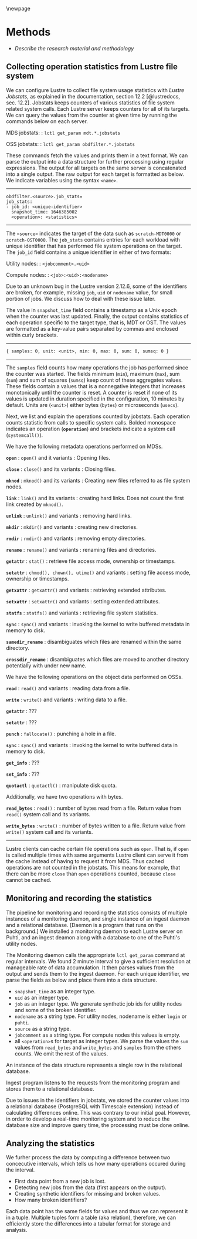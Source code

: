 \newpage

# Methods
- *Describe the research material and methodology*


## Collecting operation statistics from Lustre file system
We can configure Lustre to collect file system usage statistics with *Lustre Jobstats*, as explained in the documentation, section 12.2 [@lustredocs, sec. 12.2].
Jobstats keeps counters of various statistics of file system related system calls.
Each Lustre server keeps counters for all of its targets.
We can query the values from the counter at given time by running the commands below on each server.

MDS jobstats:
: `lctl get_param mdt.*.jobstats`

OSS jobstats:
: `lctl get_param obdfilter.*.jobstats`

These commands fetch the values and prints them in a text format.
We can parse the output into a data structure for further processing using regular expressions.
The output for all targets on the same server is concatenated into a single output.
The raw output for each target is formatted as below.
We indicate variables using the syntax `<name>`.

---

```text
obdfilter.<source>.job_stats=
job_stats:
- job_id: <unique-identifier>
  snapshot_time: 1646385002
  <operation>: <statistics>
```

---

The `<source>` indicates the target of the data such as `scratch-MDT0000` or `scratch-OST0000`.
The `job_stats` contains entries for each workload with unique identifier that has performed file system operations on the target.
The `job_id` field contains a unique identifier in either of two formats:

Utility nodes:
: `<jobcomment>.<uid>`

Compute nodes:
: `<job>:<uid>:<nodename>`

Due to an unknown bug in the Lustre version 2.12.6, some of the identifiers are broken, for example, missing `job`, `uid` or `nodename` value, for small portion of jobs.
We discuss how to deal with these issue later.

The value in `snapshot_time` field contains a timestamp as a Unix epoch when the counter was last updated.
Finally, the output contains statistics of each operation specific to the target type, that is, MDT or OST.
The values are formatted as a key-value pairs separated by commas and enclosed within curly brackets.

---

```text
{ samples: 0, unit: <unit>, min: 0, max: 0, sum: 0, sumsq: 0 }
```

---

The `samples` field counts how many operations the job has performed since the counter was started.
The fields minimum (`min`), maximum (`max`), sum (`sum`) and sum of squares (`sumsq`) keep count of these aggregates values.
These fields contain a values that is a nonnegative integers that increases monotonically until the counter is reset.
A counter is reset if none of its values is updated in duration specified in the configuration, 10 minutes by default.
Units are (`<unit>`) either bytes (`bytes`) or microseconds (`usecs`).

Next, we list and explain the operations counted by jobstats.
Each operation counts statistic from calls to specific system calls.
Bolded monospace indicates an operation (**`operation`**) and brackets indicate a system call (`systemcall()`).

We have the following metadata operations performed on MDSs.

**`open`**
: `open()` and it variants
: Opening files.

**`close`**
: `close()` and its variants
: Closing files.

**`mknod`**
: `mknod()` and its variants
: Creating new files referred to as file system nodes.

**`link`**
: `link()` and its variants
: creating hard links. Does not count the first link created by `mknod()`.

**`unlink`**
: `unlink()` and variants
: removing hard links.

**`mkdir`**
: `mkdir()` and variants
: creating new directories.

**`rmdir`**
: `rmdir()` and variants
: removing empty directories.

**`rename`**
: `rename()` and variants
: renaming files and directories.

**`getattr`**
: `stat()`
: retrieve file access mode, ownership or timestamps.

**`setattr`**
: `chmod(), chown(), utime()` and variants
: setting file access mode, ownership or timestamps.

**`getxattr`**
: `getxattr()` and variants
: retrieving extended attributes.

**`setxattr`**
: `setxattr()` and variants
: setting extended attributes.

**`statfs`**
: `statfs()` and variants
: retrieving file system statistics.

**`sync`**
: `sync()` and variants
: invoking the kernel to write buffered metadata in memory to disk.

**`samedir_rename`**
: disambiguates which files are renamed within the same directory.

**`crossdir_rename`**
: disambiguates which files are moved to another directory potentially with under new name.

We have the following operations on the object data performed on OSSs.

**`read`**
: `read()` and variants
: reading data from a file.

**`write`**
: `write()` and variants
: writing data to a file.

**`getattr`**
: ???

**`setattr`**
: ???

**`punch`**
: `fallocate()`
: punching a hole in a file.

**`sync`**
: `sync()` and variants
: invoking the kernel to write buffered data in memory to disk.

**`get_info`**
: ???

**`set_info`**
: ???

**`quotactl`**
: `quotactl()`
: manipulate disk quota.

Additionally, we have two operations with bytes.

**`read_bytes`**
: `read()`
: number of bytes read from a file. Return value from `read()` system call and its variants.

**`write_bytes`**
: `write()`
: number of bytes written to a file. Return value from `write()` system call and its variants.

---

Lustre clients can cache certain file operations such as `open`.
That is, if `open` is called multiple times with same arguments Lustre client can serve it from the cache instead of having to request it from MDS.
Thus cached operations are not counted in the jobstats.
This means for example, that there can be more `close` than `open` operations counted, because `close` cannot be cached.


## Monitoring and recording the statistics
The pipeline for monitoring and recording the statistics consists of multiple instances of a monitoring daemon, and single instance of an ingest daemon and a relational database.
[Daemon is a program that runs on the background.]
We installed a monitoring daemon to each Lustre server on Puhti, and an ingest deamon along with a database to one of the Puhti's utility nodes.

The Monitoring daemon calls the appropriate `lctl get_param` command at regular intervals.
We found 2 minute interval to give a sufficient resolution at manageable rate of data accumulation.
It then parses values from the output and sends them to the ingest daemon.
For each unique identifier, we parse the fields as below and place them into a data structure.

- `snapshot_time` as an integer type.
- `uid` as an integer type.
- `job` as an integer type.
  We generate synthetic job ids for utility nodes and some of the broken identifier.
- `nodename` as a string type.
  For utility nodes, nodename is either `login` or `puhti`.
- `source` as a string type.
- `jobcomment` as a string type. For compute nodes this values is empty.
- all `<operation>`s for target as integer types.
  We parse the values the `sum` values from `read_bytes` and `write_bytes` and `samples` from the others counts.
  We omit the rest of the values.

An instance of the data structure represents a single row in the relational database.

Ingest program listens to the requests from the monitoring program and stores them to a relational database.

Due to issues in the identifiers in jobstats, we stored the counter values into a relational database (PostgreSQL with Timescale extension) instead of calculating differences online.
This was contrary to our initial goal.
However, in order to develop a real-time monitoring system and to reduce the database size and improve query time, the processing must be done online.


## Analyzing the statistics
We furher process the data by computing a difference between two concecutive intervals, which tells us how many operations occured during the interval.

* First data point from a new job is lost.
* Detecting new jobs from the data (first appears on the output).
* Creating synthetic identifiers for missing and broken values.
* How many broken identifiers?

Each data point has the same fields for values and thus we can represent it in a tuple.
Multiple tuples form a table (aka relation), therefore, we can efficiently store the differences into a tabular format for storage and analysis.

